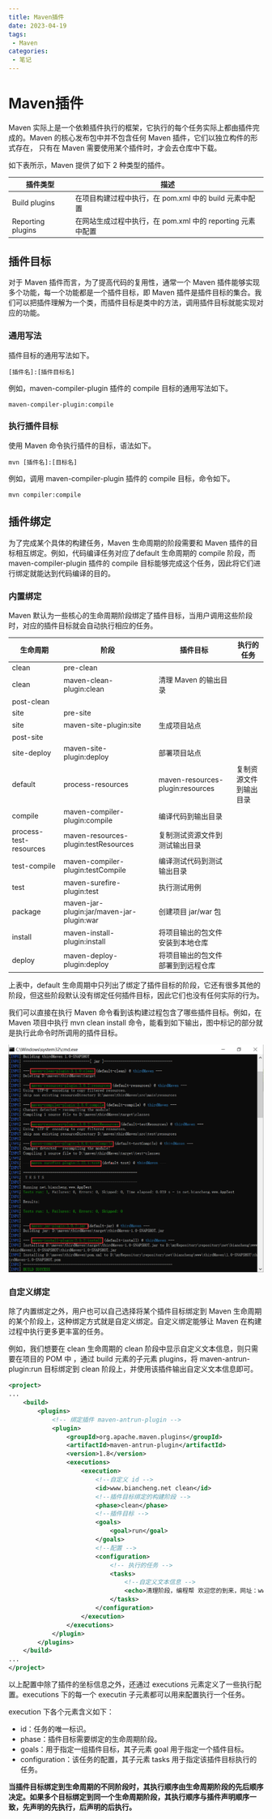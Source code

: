 ```yaml
---
title: Maven插件
date: 2023-04-19
tags: 
 - Maven
categories:
 - 笔记
---
```


# Maven插件

Maven 实际上是一个依赖插件执行的框架，它执行的每个任务实际上都由插件完成的。Maven 的核心发布包中并不包含任何 Maven 插件，它们以独立构件的形式存在， 只有在 Maven 需要使用某个插件时，才会去仓库中下载。

如下表所示，Maven 提供了如下 2 种类型的插件。

| 插件类型          | 描述                                                       |
| ----------------- | ---------------------------------------------------------- |
| Build plugins     | 在项目构建过程中执行，在 pom.xml 中的 build 元素中配置     |
| Reporting plugins | 在网站生成过程中执行，在 pom.xml 中的 reporting 元素中配置 |

## 插件目标

对于 Maven 插件而言，为了提高代码的复用性，通常一个 Maven 插件能够实现多个功能，每一个功能都是一个插件目标，即 Maven 插件是插件目标的集合。我们可以把插件理解为一个类，而插件目标是类中的方法，调用插件目标就能实现对应的功能。

### 通用写法

插件目标的通用写法如下。

```
[插件名]:[插件目标名]
```

例如，maven-compiler-plugin 插件的 compile 目标的通用写法如下。

```
maven-compiler-plugin:compile
```

### 执行插件目标

使用 Maven 命令执行插件的目标，语法如下。

```
mvn [插件名]:[目标名]
```

例如，调用 maven-compiler-plugin 插件的 compile 目标，命令如下。

```
mvn compiler:compile
```

## 插件绑定

为了完成某个具体的构建任务，Maven 生命周期的阶段需要和 Maven 插件的目标相互绑定。例如，代码编译任务对应了default 生命周期的 compile 阶段，而 maven-compiler-plugin 插件的 compile 目标能够完成这个任务，因此将它们进行绑定就能达到代码编译的目的。

### 内置绑定

Maven 默认为一些核心的生命周期阶段绑定了插件目标，当用户调用这些阶段时，对应的插件目标就会自动执行相应的任务。

| 生命周期               | 阶段                                      | 插件目标                           | 执行的任务             |
| ---------------------- | ----------------------------------------- | ---------------------------------- | ---------------------- |
| clean                  | pre-clean                                 |                                    |                        |
| clean                  | maven-clean-plugin:clean                  | 清理 Maven 的输出目录              |                        |
| post-clean             |                                           |                                    |                        |
| site                   | pre-site                                  |                                    |                        |
| site                   | maven-site-plugin:site                    | 生成项目站点                       |                        |
| post-site              |                                           |                                    |                        |
| site-deploy            | maven-site-plugin:deploy                  | 部署项目站点                       |                        |
| default                | process-resources                         | maven-resources-plugin:resources   | 复制资源文件到输出目录 |
| compile                | maven-compiler-plugin:compile             | 编译代码到输出目录                 |                        |
| process-test-resources | maven-resources-plugin:testResources      | 复制测试资源文件到测试输出目录     |                        |
| test-compile           | maven-compiler-plugin:testCompile         | 编译测试代码到测试输出目录         |                        |
| test                   | maven-surefire-plugin:test                | 执行测试用例                       |                        |
| package                | maven-jar-plugin:jar/maven-jar-plugin:war | 创建项目 jar/war 包                |                        |
| install                | maven-install-plugin:install              | 将项目输出的包文件安装到本地仓库   |                        |
| deploy                 | maven-deploy-plugin:deploy                | 将项目输出的包文件部署到到远程仓库 |                        |

上表中，default 生命周期中只列出了绑定了插件目标的阶段，它还有很多其他的阶段，但这些阶段默认没有绑定任何插件目标，因此它们也没有任何实际的行为。

我们可以直接在执行 Maven 命令看到该构建过程包含了哪些插件目标。例如，在 Maven 项目中执行 mvn clean install 命令，能看到如下输出，图中标记的部分就是执行此命令时所调用的插件目标。

![Maven 内置插件目标](./assets/142H4N00-0.png)

### 自定义绑定

除了内置绑定之外，用户也可以自己选择将某个插件目标绑定到 Maven 生命周期的某个阶段上，这种绑定方式就是自定义绑定。自定义绑定能够让 Maven 在构建过程中执行更多更丰富的任务。

例如，我们想要在 clean 生命周期的 clean 阶段中显示自定义文本信息，则只需要在项目的 POM 中 ，通过 build 元素的子元素 plugins，将 maven-antrun-plugin:run 目标绑定到 clean 阶段上，并使用该插件输出自定义文本信息即可。

```xml
<project>
...
    <build>
        <plugins>
            <!-- 绑定插件 maven-antrun-plugin -->
            <plugin>
                <groupId>org.apache.maven.plugins</groupId>
                <artifactId>maven-antrun-plugin</artifactId>
                <version>1.8</version>
                <executions>
                    <execution>
                        <!--自定义 id -->
                        <id>www.biancheng.net clean</id>
                        <!--插件目标绑定的构建阶段 -->
                        <phase>clean</phase>
                        <!--插件目标 -->
                        <goals>
                            <goal>run</goal>
                        </goals>
                        <!--配置 -->
                        <configuration>
                            <!-- 执行的任务 -->
                            <tasks>
                                <!--自定义文本信息 -->
                                <echo>清理阶段，编程帮 欢迎您的到来，网址：www.biancheng.net</echo>
                            </tasks>
                        </configuration>
                    </execution>               
                </executions>
            </plugin>
        </plugins>
    </build>
...
</project>
```

以上配置中除了插件的坐标信息之外，还通过 executions 元素定义了一些执行配置。executions 下的每一个 executin 子元素都可以用来配置执行一个任务。

execution 下各个元素含义如下：

- id：任务的唯一标识。
- phase：插件目标需要绑定的生命周期阶段。
- goals：用于指定一组插件目标，其子元素 goal 用于指定一个插件目标。
- configuration：该任务的配置，其子元素 tasks 用于指定该插件目标执行的任务。

**当插件目标绑定到生命周期的不同阶段时，其执行顺序由生命周期阶段的先后顺序决定。如果多个目标绑定到同一个生命周期阶段，其执行顺序与插件声明顺序一致，先声明的先执行，后声明的后执行。**